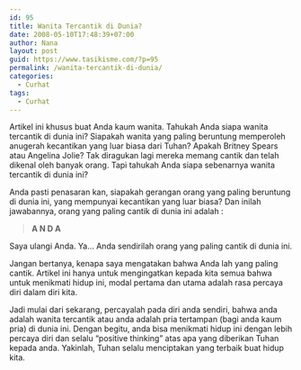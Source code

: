 ```yaml
---
id: 95
title: Wanita Tercantik di Dunia?
date: 2008-05-10T17:48:39+07:00
author: Nana
layout: post
guid: https://www.tasikisme.com/?p=95
permalink: /wanita-tercantik-di-dunia/
categories:
  - Curhat
tags:
  - Curhat
---
```

Artikel ini khusus buat Anda kaum wanita. Tahukah Anda siapa wanita tercantik di dunia ini? Siapakah wanita yang paling beruntung memperoleh anugerah kecantikan yang luar biasa dari Tuhan? Apakah Britney Spears atau Angelina Jolie? Tak diragukan lagi mereka memang cantik dan telah dikenal oleh banyak orang. Tapi tahukah Anda siapa sebenarnya wanita tercantik di dunia ini?

Anda pasti penasaran kan, siapakah gerangan orang yang paling beruntung di dunia ini, yang mempunyai kecantikan yang luar biasa? Dan inilah jawabannya, orang yang paling cantik di dunia ini adalah :

> **A N D A**

Saya ulangi Anda. Ya… Anda sendirilah orang yang paling cantik di dunia ini.

Jangan bertanya, kenapa saya mengatakan bahwa Anda lah yang paling cantik. Artikel ini hanya untuk mengingatkan kepada kita semua bahwa untuk menikmati hidup ini, modal pertama dan utama adalah rasa percaya diri dalam diri kita.

Jadi mulai dari sekarang, percayalah pada diri anda sendiri, bahwa anda adalah wanita tercantik atau anda adalah pria tertampan (bagi anda kaum pria) di dunia ini. Dengan begitu, anda bisa menikmati hidup ini dengan lebih percaya diri dan selalu “positive thinking” atas apa yang diberikan Tuhan kepada anda. Yakinlah, Tuhan selalu menciptakan yang terbaik buat hidup kita.